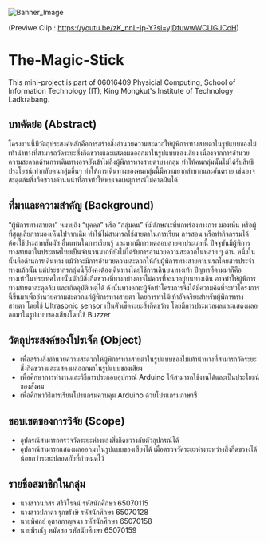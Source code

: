 ![Banner_Image](https://github.com/FewIT20/the-magic-stick-phypro66/blob/5b6c1e36c80b24a94d0c402a4145f46956aa50fe/TheMagicStickPoster.jpg?raw=true)


(Previwe Clip : https://youtu.be/zK_nnL-Ip-Y?si=yjDfuwwWCLlGJCoH)

# The-Magic-Stick

This mini-project is part of 06016409 Physicial Computing, School of Information Technology (IT), King Mongkut's Institute of Technology Ladkrabang.


## บทคัดย่อ (Abstract)

โครงงานนี้มีวัตถุประสงค์หลักคือการสร้างสิ่งอำนวยความสะดวกให้ผู้พิการทางสายตาในรูปแบบของไม้เท้านำทางที่สามารถวัดระยะสิ่งกีดขวางและแสดงผลออกมาในรูปแบบของเสียง เนื่องจากการอำนวยความสะดวกด้านการเดินทางอาจยังเข้าไม่ถึงผู้พิการทางสายตาบางกลุ่ม ทำให้คนกลุ่มนั้นไม่ได้รับสิทธิประโยชน์เท่ากลับคนกลุ่มอื่นๆ ทำให้การเดินทางของคนกลุ่มนี้มีความยากลำบากและอันตราย เช่นอาจสะดุดล้มสิ่งกีดขวางด้านหน้าที่อาจทำให้พบเจอเหตุการณ์ไม่คาดฝันได้

## ที่มาและความสำคัญ (Background)

“ผู้พิการทางสายตา” หมายถึง “บุคคล” หรือ “กลุ่มคน” ที่มีลักษณะที่บกพร่องทางการ มองเห็น หรือผู้ที่สูญเสียการมองเห็นไปจากเดิม ทำให้ไม่สามารถใช้สายตาในการเรียน การสอน หรือทำกิจกรรมได้ ต้องใช้ประสาทสัมผัส อื่นแทนในการเรียนรู้ และหากมีการทดสอบสายตาประเภทนี้ ปัจจุบันมีผู้พิการทางสายตาในประเทศไทยเป็นจำนวนมากที่ยังไม่ได้รับการอำนวยความสะดวกในหลาย ๆ ด้าน หนึ่งในนั้นคือด้านการเดินทาง แม้ว่าจะมีการอำนวยความสะดวกให้กับผู้พิการทางสายตาบนรถโดยสารประจำทางแล้วนั้น แต่ประชากรกลุ่มนี้ก็ยังคงต้องเดินทางโดยใช้การเดินบนทางเท้า ปัญหาที่ตามมาก็คือทางเท้าในประเทศไทยนั้นมักมีสิ่งกีดขวางที่บางอย่างอาจไม่ควรที่จะมาอยู่บนทางเดิน อาจทำให้ผู้พิการทางสายตาสะดุดล้ม และเกิดอุบัติเหตุได้ ดังนั้นทางคณะผู้จัดทำโครงการจึงได้มีความคิดที่จะทำโครงการนี้ขึ้นมาเพื่ออำนวยความสะดวกแก่ผู้พิการทางสายตา โดยการทำไม้เท้าอัจฉริยะสำหรับผู้พิการทางสายตา โดยใช้ Ultrasonic sensor เป็นตัวเช็คระยะสิ่งกีดขว้าง โดยมีการประมวลผลและแสดงผลออกมาในรูปแบบของเสียงโดยใช้ Buzzer

## วัตถุประสงค์ของโปรเจ็ค (Object)

- เพื่อสร้างสิ่งอำนวยความสะดวกให้ผู้พิการทางสายตาในรูปแบบของไม้เท้านำทางที่สามารถวัดระยะสิ่งกีดขวางและแสดงผลออกมาในรูปแบบของเสียง
- เพื่อศึกษาการทำงานและวิธีการประกอบอุปกรณ์ Arduino ให้สามารถใช้งานได้และเป็นประโยชน์ของสังคม
- เพื่อศึกษาวิธีการเรียนโปรแกรมควบคุม Arduino ด้วยโปรแกรมภาษาซี

## ขอบเขตของการวิจัย (Scope)

- อุปกรณ์สามารถตรวจวัดระยะห่างของสิ่งกีดขวางกับตัวอุปกรณ์ได้
- อุปกรณ์สามารถแสดงผลออกมาในรูปแบบของเสียงได้ เมื่อตรวจวัดระยะห่างระหว่างสิ่งกีดขวางได้น้อยกว่าระยะปลอดภัยที่กำหนดไว้


## รายชื่อสมาชิกในกลุ่ม
- นางสาวนภสร ศรีวิโรจน์ รหัสนักศึกษา 65070115
- นางสาวปภาดา รุกขรังษี รหัสนักศึกษา 65070128
- นายพิศลย์ อุตาลกาญจนา รหัสนักศึกษา 65070158
- นายพีรณัฐ หมัดสอ รหัสนักศึกษา 65070159
